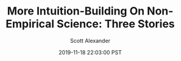 ---
layout: podcast
title: "More Intuition-Building On Non-Empirical Science: Three Stories"
author: Scott Alexander
description: https://slatestarcodex.com/2019/11/18/more-intuition-building-on-non-empirical-science-three-stories/
date: 2019-11-18 22:03:00 PST
length: 1033107
duration: 258
guid: more-intuition-building-on-non-empirical-science-three-stories
---